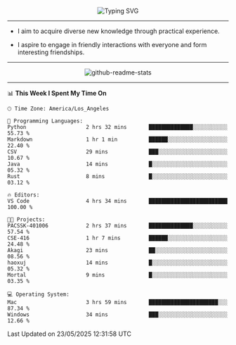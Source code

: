 <p align="center">
  <img src="https://readme-typing-svg.demolab.com?font=Fira+Code&weight=500&size=32&duration=2500&pause=1600&center=true&vCenter=true&random=false&width=1024&height=64&lines=Hi+there+%F0%9F%91%8B;I'm+delighted+you+could+make+it+here+%F0%9F%8E%89;I'm+Harry%2C+a+college+student+still+finding+my+way" alt="Typing SVG" />
</p>


---


- I aim to acquire diverse new knowledge through practical experience.

- I aspire to engage in friendly interactions with everyone and form interesting friendships.


---


<p align="center">
  <img src="https://github-readme-stats.vercel.app/api?username=Harry-Jing&show_icons=true" alt="github-readme-stats"/>
</p>


---

<!--START_SECTION:waka-->
📊 **This Week I Spent My Time On** 

```text
🕑︎ Time Zone: America/Los_Angeles

💬 Programming Languages: 
Python                   2 hrs 32 mins       ██████████████░░░░░░░░░░░   55.73 % 
Markdown                 1 hr 1 min          ██████░░░░░░░░░░░░░░░░░░░   22.40 % 
CSV                      29 mins             ███░░░░░░░░░░░░░░░░░░░░░░   10.67 % 
Java                     14 mins             █░░░░░░░░░░░░░░░░░░░░░░░░   05.32 % 
Rust                     8 mins              █░░░░░░░░░░░░░░░░░░░░░░░░   03.12 % 

🔥 Editors: 
VS Code                  4 hrs 34 mins       █████████████████████████   100.00 % 

🐱‍💻 Projects: 
PACSSK-401006            2 hrs 37 mins       ██████████████░░░░░░░░░░░   57.54 % 
CSE-416                  1 hr 7 mins         ██████░░░░░░░░░░░░░░░░░░░   24.48 % 
Akagi                    23 mins             ██░░░░░░░░░░░░░░░░░░░░░░░   08.56 % 
haoxuj                   14 mins             █░░░░░░░░░░░░░░░░░░░░░░░░   05.32 % 
Mortal                   9 mins              █░░░░░░░░░░░░░░░░░░░░░░░░   03.35 % 

💻 Operating System: 
Mac                      3 hrs 59 mins       ██████████████████████░░░   87.34 % 
Windows                  34 mins             ███░░░░░░░░░░░░░░░░░░░░░░   12.66 % 
```


 Last Updated on 23/05/2025 12:31:58 UTC
<!--END_SECTION:waka-->
